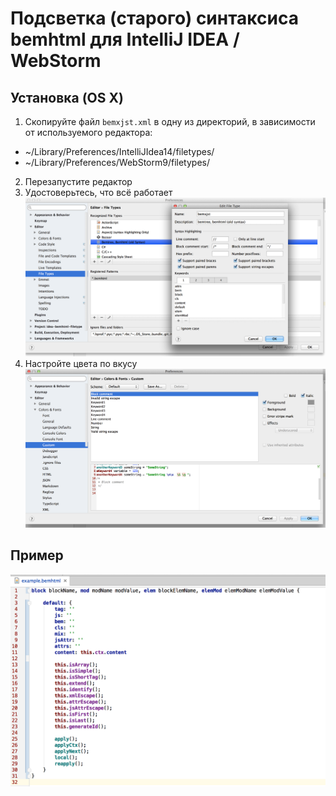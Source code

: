 # Подсветка (старого) синтаксиса bemhtml для IntelliJ IDEA / WebStorm

## Установка (OS X)

1. Скопируйте файл `bemxjst.xml` в одну из директорий, в зависимости от используемого редактора:
  - ~/Library/Preferences/IntelliJIdea14/filetypes/
  - ~/Library/Preferences/WebStorm9/filetypes/
2. Перезапустите редактор
3. Удостоверьтесь, что всё работает
  ![IDEA FileType settings](idea-settings.png)
4. Настройте цвета по вкусу
  ![IDEA Color settings](idea-colors.png)

## Пример

![IDEA Example](examples/idea-example.png)
